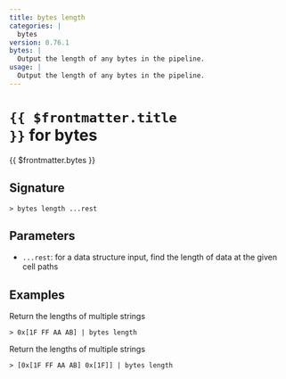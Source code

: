 ```yaml
---
title: bytes length
categories: |
  bytes
version: 0.76.1
bytes: |
  Output the length of any bytes in the pipeline.
usage: |
  Output the length of any bytes in the pipeline.
---
```


# <code>{{ $frontmatter.title }}</code> for bytes

<div class='command-title'>{{ $frontmatter.bytes }}</div>

## Signature

```> bytes length ...rest```

## Parameters

 -  `...rest`: for a data structure input, find the length of data at the given cell paths

## Examples

Return the lengths of multiple strings
```shell
> 0x[1F FF AA AB] | bytes length
```

Return the lengths of multiple strings
```shell
> [0x[1F FF AA AB] 0x[1F]] | bytes length
```
